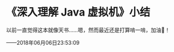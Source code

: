 #  《深入理解 Java 虚拟机》小结

以前一直觉得这本就像天书……嗯，然而最近还是打算啃一啃，加油💪！



——2018年06月06日23:53:09





















